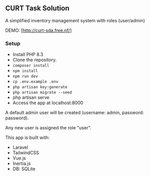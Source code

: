 ## CURT Task Solution

A simplified inventory management system with roles (user/admin)

DEMO: [http://curt-sda.free.nf/]

### Setup
- Install PHP 8.3
- Clone the repository.
- `composer install`
- `npm install`
- `npm run dev`
- `cp .env.example .env`
- `php artisan key:generate`
- `php artisan migrate --seed`
- php artisan serve
- Access the app at localhost:8000

A default admin user will be created (username: admin, password: password).

Any new user is assigned the role "user".

This app is built with:
- Laravel
- TailwindCSS
- Vue.js
- Inertia.js
- DB: SQLite
